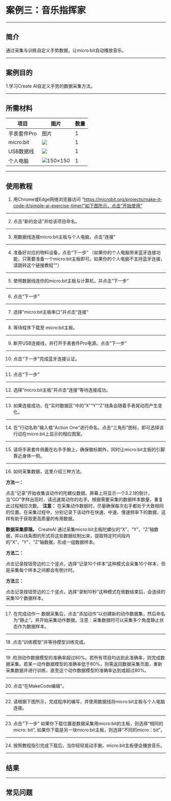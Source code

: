 # 案例三：音乐指挥家

___
## 简介 
通过采集与训练自定义手势数据，让micro:bit自动播放音乐。
___
## 案例目的

1.学习Create AI自定义手势的数据采集方法。
___
## 所需材料
|项目|图片|数量|
|--|--|--|
|手表套件Pro|图片|1|
|micro:bit|![](https://wiki-media-ef.oss-cn-hongkong.aliyuncs.com/docs/microbit/getting-started/microbit-jacdac-smartexploration-kit/images/microbit%20%E6%AD%A3(1).png)|1|
|USB数据线|![](https://wiki-media-ef.oss-cn-hongkong.aliyuncs.com/docs/microbit/getting-started/microbit-jacdac-smartexploration-kit/images/sensor/usb%20cable1.png)|1|
|个人电脑|![](microbit-smart-climate-kit-case-01-04.png (150×150))|1|
___
## 使用教程
1. 用Chrome或Edge网络浏览器访问
“https://microbit.org/projects/make-it-code-it/simple-ai-exercise-timer/”如下图所示，点击“开始使用”


___
2. 点击“新的会话”并给该项目命名。


___
3. 用数据线连接micro:bit主板与个人电脑，点击“连接”


___
4. 准备好对应的物料设备，点击“下一步”
（如果你的个人电脑带来蓝牙连接功能，只需要准备一个micro:bit主板即可。如果你的个人电脑不支持蓝牙连接，请跳转这个链接教程“”）


___
5. 使用数据线连你的micro:bit主板与计算机，并点击“下一步”


___
6. 点击“下一步”


___
7. 选择”micro:bit主板串口”并点击“连接”


___
8. 等待程序下载至 micro:bit主板。


___
9. 断开USB连接线，并打开手表套件Pro电源。点击“下一步”


___
10. 点击“下一步”完成蓝牙连接认证。


___
11. 点击“下一步”


___
12. 选择”micro:bit主板”并点击“连接”等待连接成功。


___
13. 如果连接成功，在“实时数据区”中的“X”“Y”“Z”线条会随着手表晃动而产生变化。


___
14. 在“行动名称”输入框“Action One”进行命名。点击“三角形”图标，即可选择该行动在micro:bit上显示的相应图案。



___
15. 请将手表套件佩戴在右手手腕上，确保徽标朝外，同时让micro:bit主板的引脚靠近身体一侧。


___
16. 如何采集数据，这里介绍三种方法。

**方法一：**

点击“记录”开始收集该动作的陀螺仪数据。屏幕上将显示一个3.2.1的倒计，当“GO”字样出现时，请迅速晃动你的右手。根据需要采集的数据样本数量，重复此过程相应次数。
**注意：** 在采集动作数据时，尽量确保每次右手都处于大致相同的位置。在采集过程中，分别记录下该动作在快速、中速、慢速频率下的数据，这样有助于获取更高质量的有用数据。


**数据采集原理。**
CreateAI 通过采集micro:bit主板陀螺仪的“X”、“Y”、“Z”轴数据，并以线条图的形式将这些数据绘制出来，提取特定时间段内的“X”、“Y”、“Z”轴数据，形成一组数据样本。

**方法二：**

点击记录按钮旁边的三个竖点，选择“记录10个样本”这种模式会采集10个样本，但是采集每个样本之间都会有倒计时。



**方法三：**

点击记录按钮旁边的三个竖点，选择“录制10秒”这种模式在倒数结束后，会连续的采集10个数据样本。


___
17. 在完成动作一 数据采集后，点击“添加动作”以创建新的动作数据集，然后命名为“静止”，并开始采集动作数据。注意：采集数据时可以采集多个角度静止状态作为数据样本。



___
18 .点击“训练模型”并等待模型训练完成。


___
19 .检测动作数据模型的准确率超过80%。若所有项目均达到此准确率，则完成数据采集。若某一动作数据模型的准确率低于80%，则需返回数据采集页面，重新采集数据并进行训练，直至这个动作数据模型的准确率达到或超过80%。

___
20. 点击“在MakeCode编辑”。


___
22. 请根据下图所示，完成程序的编写，并使用数据线将micro:bit主板与个人电脑连接。

___
23. 点击“下一步”
如果你下载位置是数据采集用micro:bit的主板，则选择“相同的micro: bit”, 如果你下载是另一块micro:bit主板，则选择“不同的micro：bit”。


___
24. 按照教程指引完成下载后，当你轻轻晃动手腕，micro:bit主板便会播放音乐。

---
## 结果



---
## 常见问题



